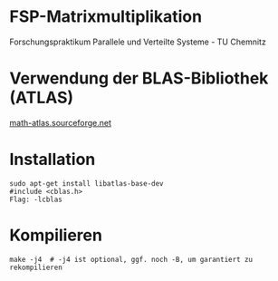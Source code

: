 # FSP-Matrixmultiplikation
Forschungspraktikum Parallele und Verteilte Systeme - TU Chemnitz

# Verwendung der BLAS-Bibliothek (ATLAS)
[math-atlas.sourceforge.net](http://math-atlas.sourceforge.net/)

# Installation
    sudo apt-get install libatlas-base-dev
    #include <cblas.h>
    Flag: -lcblas

# Kompilieren
    make -j4  # -j4 ist optional, ggf. noch -B, um garantiert zu rekompilieren
